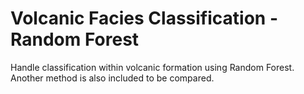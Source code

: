# Volcanic Facies Classification - Random Forest
Handle classification within volcanic formation using Random Forest. Another method is also included to be compared.
